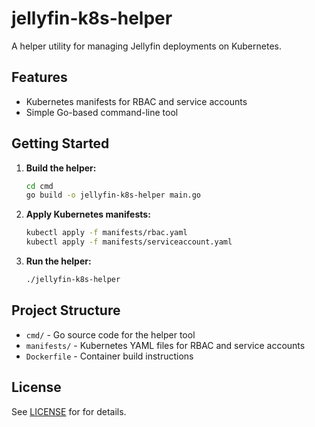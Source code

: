 # jellyfin-k8s-helper

A helper utility for managing Jellyfin deployments on Kubernetes.

## Features

- Kubernetes manifests for RBAC and service accounts
- Simple Go-based command-line tool

## Getting Started

1. **Build the helper:**
   ```sh
   cd cmd
   go build -o jellyfin-k8s-helper main.go
   ```

2. **Apply Kubernetes manifests:**
   ```sh
   kubectl apply -f manifests/rbac.yaml
   kubectl apply -f manifests/serviceaccount.yaml
   ```

3. **Run the helper:**
   ```sh
   ./jellyfin-k8s-helper
   ```

## Project Structure

- `cmd/` - Go source code for the helper tool
- `manifests/` - Kubernetes YAML files for RBAC and service accounts
- `Dockerfile` - Container build instructions

## License

See [LICENSE](LICENSE) for for details.